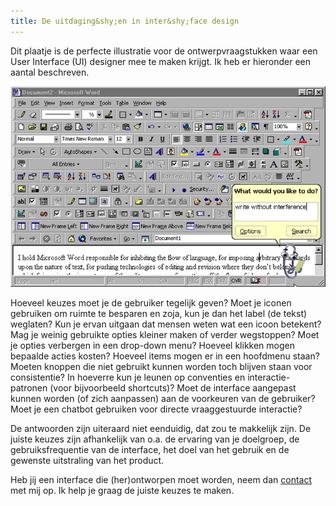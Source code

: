 ```yaml
---
title: De uitdaging&shy;en in inter&shy;face design
---
```



Dit plaatje is de perfecte illustratie voor de ontwerpvraagstukken waar een User Interface (UI) designer mee te maken krijgt. Ik heb er hieronder een aantal beschreven.

![](/uploads/versions/1-7nj2jzdhzm98az6emaenfg---x----783-500x---.png)

Hoeveel keuzes moet je de gebruiker tegelijk geven? Moet je iconen gebruiken om ruimte te besparen en zoja, kun je dan het label (de tekst) weglaten? Kun je ervan uitgaan dat mensen weten wat een icoon betekent? Mag je weinig gebruikte opties kleiner maken of verder wegstoppen? Moet je opties verbergen in een drop-down menu? Hoeveel klikken mogen bepaalde acties kosten? Hoeveel items mogen er in een hoofdmenu staan? Moeten knoppen die niet gebruikt kunnen worden toch blijven staan voor consistentie? In hoeverre kun je leunen op conventies en interactie-patronen (voor bijvoorbeeld shortcuts)? Moet de interface aangepast kunnen worden (of zich aanpassen) aan de voorkeuren van de gebruiker? Moet je een chatbot gebruiken voor directe vraaggestuurde interactie?

De antwoorden zijn uiteraard niet eenduidig, dat zou te makkelijk zijn. De juiste keuzes zijn afhankelijk van o.a. de ervaring van je doelgroep, de gebruiksfrequentie van de interface, het doel van het gebruik en de gewenste uitstraling van het product.

Heb jij een interface die (her)ontworpen moet worden, neem dan [contact](/contact/) met mij op. Ik help je graag de juiste keuzes te maken.